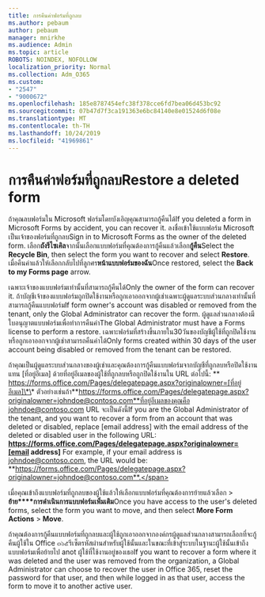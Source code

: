 ```yaml
---
title: การคืนค่าฟอร์มที่ถูกลบ
ms.author: pebaum
author: pebaum
manager: mnirkhe
ms.audience: Admin
ms.topic: article
ROBOTS: NOINDEX, NOFOLLOW
localization_priority: Normal
ms.collection: Adm_O365
ms.custom:
- "2547"
- "9000672"
ms.openlocfilehash: 185e8787454efc38f378cce6fd7bea06d453bc92
ms.sourcegitcommit: 07b47d7f3ca191363e6bc84140e8e01524d6f08e
ms.translationtype: MT
ms.contentlocale: th-TH
ms.lasthandoff: 10/24/2019
ms.locfileid: "41969861"
---
```

# <a name="restore-a-deleted-form"></a><span data-ttu-id="ae4c3-102">การคืนค่าฟอร์มที่ถูกลบ</span><span class="sxs-lookup"><span data-stu-id="ae4c3-102">Restore a deleted form</span></span>

<span data-ttu-id="ae4c3-103">ถ้าคุณลบฟอร์มใน Microsoft ฟอร์มโดยบังเอิญคุณสามารถกู้คืนได้</span><span class="sxs-lookup"><span data-stu-id="ae4c3-103">If you deleted a form in Microsoft Forms by accident, you can recover it.</span></span> <span data-ttu-id="ae4c3-104">ลงชื่อเข้าใช้แบบฟอร์ม Microsoft เป็นเจ้าของฟอร์มที่ถูกลบ</span><span class="sxs-lookup"><span data-stu-id="ae4c3-104">Sign in to Microsoft Forms as the owner of the deleted form.</span></span> <span data-ttu-id="ae4c3-105">เลือก**ถังรีไซเคิล**จากนั้นเลือกแบบฟอร์มที่คุณต้องการกู้คืนแล้วเลือก**กู้คืน**</span><span class="sxs-lookup"><span data-stu-id="ae4c3-105">Select the **Recycle Bin**, then select the form you want to recover and select **Restore**.</span></span> <span data-ttu-id="ae4c3-106">เมื่อคืนค่าแล้วให้เลือกกลับไปที่ลูกศร**หน้าแบบฟอร์มของฉัน**</span><span class="sxs-lookup"><span data-stu-id="ae4c3-106">Once restored, select the **Back to my Forms page** arrow.</span></span>

<span data-ttu-id="ae4c3-107">เฉพาะเจ้าของแบบฟอร์มเท่านั้นที่สามารถกู้คืนได้</span><span class="sxs-lookup"><span data-stu-id="ae4c3-107">Only the owner of the form can recover it.</span></span> <span data-ttu-id="ae4c3-108">ถ้าบัญชีเจ้าของแบบฟอร์มถูกปิดใช้งานหรือถูกเอาออกจากผู้เช่าเฉพาะผู้ดูแลระบบส่วนกลางเท่านั้นที่สามารถกู้คืนแบบฟอร์ม</span><span class="sxs-lookup"><span data-stu-id="ae4c3-108">If form owner's account was disabled or removed from the tenant, only the Global Administrator can recover the form.</span></span> <span data-ttu-id="ae4c3-109">ผู้ดูแลส่วนกลางต้องมีใบอนุญาตแบบฟอร์มเพื่อทำการคืนค่า</span><span class="sxs-lookup"><span data-stu-id="ae4c3-109">The Global Administrator must have a Forms license to perform a restore.</span></span> <span data-ttu-id="ae4c3-110">เฉพาะฟอร์มที่สร้างขึ้นภายใน30วันของบัญชีผู้ใช้ที่ถูกปิดใช้งานหรือถูกเอาออกจากผู้เช่าสามารถคืนค่าได้</span><span class="sxs-lookup"><span data-stu-id="ae4c3-110">Only forms created within 30 days of the user account being disabled or removed from the tenant can be restored.</span></span>

<span data-ttu-id="ae4c3-111">ถ้าคุณเป็นผู้ดูแลระบบส่วนกลางของผู้เช่าและคุณต้องการกู้คืนแบบฟอร์มจากบัญชีที่ถูกลบหรือปิดใช้งานแทน [ที่อยู่อีเมล] ด้วยที่อยู่อีเมลของผู้ใช้ที่ถูกลบหรือถูกปิดใช้งานใน URL ต่อไปนี้: \*\* https://forms.office.com/Pages/delegatepage.aspx?originalowner=[ที่อยู่อีเมล]\*\* ตัวอย่างเช่นถ้า**https://forms.office.com/Pages/delegatepage.aspx?originalowner=johndoe@contoso.com**ที่อยู่อีเมลของคุณคือ johndoe@contoso.com URL จะเป็นดังนี้</span><span class="sxs-lookup"><span data-stu-id="ae4c3-111">If you are the Global Administrator of the tenant, and you want to recover a form from an account that was deleted or disabled, replace [email address] with the email address of the deleted or disabled user in the following URL: **https://forms.office.com/Pages/delegatepage.aspx?originalowner=[email address]** For example, if your email address is johndoe@contoso.com, the URL would be: **https://forms.office.com/Pages/delegatepage.aspx?originalowner=johndoe@contoso.com**.</span></span> 

<span data-ttu-id="ae4c3-112">เมื่อคุณเข้าถึงแบบฟอร์มที่ถูกลบของผู้ใช้แล้วให้เลือกแบบฟอร์มที่คุณต้องการย้ายแล้วเลือก > **ย้าย\*\*\*\*การดำเนินการแบบฟอร์มเพิ่มเติม**</span><span class="sxs-lookup"><span data-stu-id="ae4c3-112">Once you have access to the user's deleted forms, select the form you want to move, and then select **More Form Actions** > **Move**.</span></span>

<span data-ttu-id="ae4c3-113">ถ้าคุณต้องการกู้คืนแบบฟอร์มที่ถูกลบและผู้ใช้ถูกเอาออกจากองค์กรผู้ดูแลส่วนกลางสามารถเลือกที่จะกู้คืนผู้ใช้ใน Office ๓๖๕รีเซ็ตรหัสผ่านสำหรับผู้ใช้นั้นและในขณะที่เข้าสู่ระบบในฐานะผู้ใช้นั้นเข้าถึงแบบฟอร์มเพื่อย้ายไป anot ผู้ใช้ที่ใช้งานอยู่ของเธอ</span><span class="sxs-lookup"><span data-stu-id="ae4c3-113">If you want to recover a form where it was deleted and the user was removed from the organization, a Global Administrator can choose to recover the user in Office 365, reset the password for that user, and then while logged in as that user, access the form to move it to another active user.</span></span> 